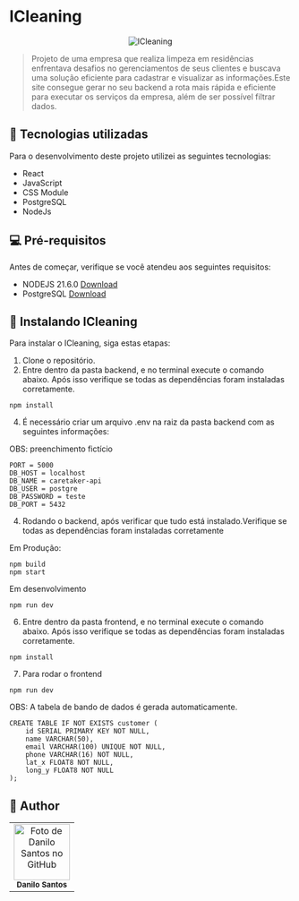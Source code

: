 # ICleaning

<p align="center">
  <img src="https://i.ibb.co/PwjF9mC/Captura-de-tela-2024-01-13-151716.png" alt="ICleaning">
</p>

> Projeto de uma empresa que realiza limpeza em residências enfrentava desafios no gerenciamentos de seus clientes e buscava uma solução eficiente para cadastrar e visualizar as informações.Este site consegue gerar no seu backend a rota mais rápida e eficiente para executar os serviços da empresa, além de ser possível filtrar dados.

## 💼 Tecnologias utilizadas

Para o desenvolvimento deste projeto utilizei as seguintes tecnologias:

- React
- JavaScript
- CSS Module
- PostgreSQL
- NodeJs

## 💻 Pré-requisitos

Antes de começar, verifique se você atendeu aos seguintes requisitos:

- NODEJS 21.6.0
<a href="https://nodejs.org/en/download">Download</a>
- PostgreSQL
<a href="https://www.postgresql.org/download/">Download</a>

## 🚀 Instalando ICleaning

Para instalar o ICleaning, siga estas etapas:

1. Clone o repositório.
2. Entre dentro da pasta backend, e no terminal execute o comando abaixo. Após isso verifique se todas as dependências foram instaladas corretamente.

```
npm install
```

4. É necessário criar um arquivo .env na raiz da pasta backend com as seguintes informações:

OBS: preenchimento fictício

```
PORT = 5000
DB_HOST = localhost
DB_NAME = caretaker-api
DB_USER = postgre
DB_PASSWORD = teste
DB_PORT = 5432
```

4. Rodando o backend, após verificar que tudo está instalado.Verifique se todas as dependências foram instaladas corretamente

Em Produção:
```
npm build
npm start
```
Em desenvolvimento
```
npm run dev
```

6. Entre dentro da pasta frontend, e no terminal execute o comando abaixo. Após isso verifique se todas as dependências foram instaladas corretamente.

```
npm install
```

7. Para rodar o frontend

```
npm run dev
```


OBS:  A tabela de bando de dados é gerada automaticamente.
 
```
CREATE TABLE IF NOT EXISTS customer (
    id SERIAL PRIMARY KEY NOT NULL,
    name VARCHAR(50),
    email VARCHAR(100) UNIQUE NOT NULL,
    phone VARCHAR(16) NOT NULL,
    lat_x FLOAT8 NOT NULL,
    long_y FLOAT8 NOT NULL
);

```

## :child: Author

<table>
  <tr>
    <td align="center">
        <img src="https://avatars.githubusercontent.com/u/152008168?s=400&u=710379e70ac9c4490d3044ffd12a47092b993f76&v=4" width="100px;" alt="Foto de Danilo Santos no GitHub"/><br>
        <sub>
          <b>Danilo Santos</b>
        </sub>
      </a>
    </td>
  </tr>
</table>
